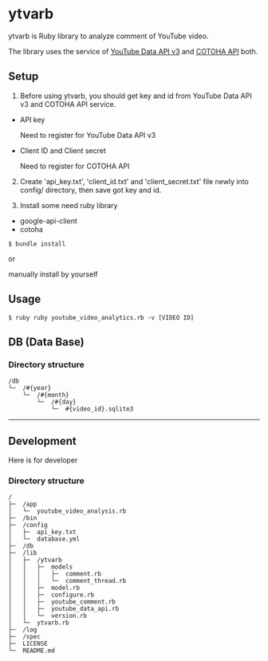 # ytvarb

ytvarb is Ruby library to analyze comment of YouTube video.

The library uses the service of [YouTube Data API v3](https://developers.google.com/youtube/v3) and [COTOHA API](https://api.ce-cotoha.com/contents/index.html) both.

## Setup

1. Before using ytvarb, you should get key and id from YouTube Data API v3 and COTOHA API service.

- API key

  Need to register for YouTube Data API v3

- Client ID and Client secret

  Need to register for COTOHA API

2. Create 'api_key.txt', 'client_id.txt' and 'client_secret.txt' file newly into config/ directory, then save got key and id.

3. Install some need ruby library

- google-api-client
- cotoha

```
$ bundle install
```

or

manually install by yourself

## Usage

```
$ ruby ruby youtube_video_analytics.rb -v [VIDEO ID]
```

## DB (Data Base)

### Directory structure

```
/db									  
└─	/#{year}						  
	└─	/#{month}					  
		└─	/#{day}					  
			└─	#{video_id}.sqlite3	  
```

---

## Development

Here is for developer

### Directory structure

```
/										  
├─	/app								  
│	└─	youtube_video_analysis.rb		  
├─	/bin								  
├─	/config								  
│	├─	api_key.txt						  
│	└─	database.yml					  
├─	/db									  
├─	/lib								  
│	├─	/ytvarb							  
│	│	├─	models						  
│	│	│	├─	comment.rb				  
│	│	│	└─	comment_thread.rb		  
│	│	├─	model.rb					  
│	│	├─	configure.rb				  
│	│	├─	youtube_comment.rb			  
│	│	├─	youtube_data_api.rb			  
│	│	└─	version.rb					  
│	└─	ytvarb.rb						  
├─	/log								  
├─	/spec								  
├─	LICENSE								  
└─	README.md							  
```
